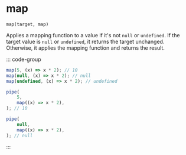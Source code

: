 # map

`map(target, map)`

Applies a mapping function to a value if it's not `null` or `undefined`. If the target value is `null` or `undefined`, it returns the target unchanged. Otherwise, it applies the mapping function and returns the result.

::: code-group

```ts [data-first]
map(5, (x) => x * 2); // 10
map(null, (x) => x * 2); // null
map(undefined, (x) => x * 2); // undefined
```

```ts [data-last]
pipe(
    5,
    map((x) => x * 2),
); // 10

pipe(
    null,
    map((x) => x * 2),
); // null
```

:::

